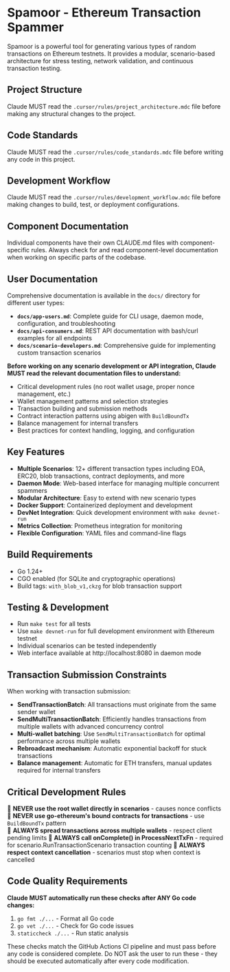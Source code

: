 # Spamoor - Ethereum Transaction Spammer

Spamoor is a powerful tool for generating various types of random transactions on Ethereum testnets. It provides a modular, scenario-based architecture for stress testing, network validation, and continuous transaction testing.

## Project Structure
Claude MUST read the `.cursor/rules/project_architecture.mdc` file before making any structural changes to the project.

## Code Standards  
Claude MUST read the `.cursor/rules/code_standards.mdc` file before writing any code in this project.

## Development Workflow
Claude MUST read the `.cursor/rules/development_workflow.mdc` file before making changes to build, test, or deployment configurations.

## Component Documentation
Individual components have their own CLAUDE.md files with component-specific rules. Always check for and read component-level documentation when working on specific parts of the codebase.

## User Documentation
Comprehensive documentation is available in the `docs/` directory for different user types:

- **`docs/app-users.md`**: Complete guide for CLI usage, daemon mode, configuration, and troubleshooting
- **`docs/api-consumers.md`**: REST API documentation with bash/curl examples for all endpoints  
- **`docs/scenario-developers.md`**: Comprehensive guide for implementing custom transaction scenarios

**Before working on any scenario development or API integration, Claude MUST read the relevant documentation files to understand:**
- Critical development rules (no root wallet usage, proper nonce management, etc.)
- Wallet management patterns and selection strategies
- Transaction building and submission methods
- Contract interaction patterns using abigen with `BuildBoundTx`
- Balance management for internal transfers
- Best practices for context handling, logging, and configuration

## Key Features
- **Multiple Scenarios**: 12+ different transaction types including EOA, ERC20, blob transactions, contract deployments, and more
- **Daemon Mode**: Web-based interface for managing multiple concurrent spammers  
- **Modular Architecture**: Easy to extend with new scenario types
- **Docker Support**: Containerized deployment and development
- **DevNet Integration**: Quick development environment with `make devnet-run`
- **Metrics Collection**: Prometheus integration for monitoring
- **Flexible Configuration**: YAML files and command-line flags

## Build Requirements
- Go 1.24+
- CGO enabled (for SQLite and cryptographic operations)
- Build tags: `with_blob_v1,ckzg` for blob transaction support

## Testing & Development
- Run `make test` for all tests
- Use `make devnet-run` for full development environment with Ethereum testnet
- Individual scenarios can be tested independently
- Web interface available at http://localhost:8080 in daemon mode

## Transaction Submission Constraints
When working with transaction submission:
- **SendTransactionBatch**: All transactions must originate from the same sender wallet
- **SendMultiTransactionBatch**: Efficiently handles transactions from multiple wallets with advanced concurrency control
- **Multi-wallet batching**: Use `SendMultiTransactionBatch` for optimal performance across multiple wallets
- **Rebroadcast mechanism**: Automatic exponential backoff for stuck transactions
- **Balance management**: Automatic for ETH transfers, manual updates required for internal transfers

## Critical Development Rules
🚨 **NEVER use the root wallet directly in scenarios** - causes nonce conflicts
🚨 **NEVER use go-ethereum's bound contracts for transactions** - use `BuildBoundTx` pattern  
🚨 **ALWAYS spread transactions across multiple wallets** - respect client pending limits
🚨 **ALWAYS call onComplete() in ProcessNextTxFn** - required for scenario.RunTransactionScenario transaction counting
🚨 **ALWAYS respect context cancellation** - scenarios must stop when context is cancelled

## Code Quality Requirements
**Claude MUST automatically run these checks after ANY Go code changes:**
1. `go fmt ./...` - Format all Go code
2. `go vet ./...` - Check for Go code issues  
3. `staticcheck ./...` - Run static analysis

These checks match the GitHub Actions CI pipeline and must pass before any code is considered complete. Do NOT ask the user to run these - they should be executed automatically after every code modification.